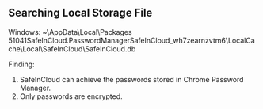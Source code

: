 ## Searching Local Storage File

Windows: ~\AppData\Local\Packages\
51041SafeInCloud.PasswordManagerSafeInCloud_wh7zearnzvtm6\LocalCache\Local\SafeInCloud\SafeInCloud.db

Finding:

1. SafeInCloud can achieve the passwords stored in Chrome Password Manager.
1. Only passwords are encrypted.
